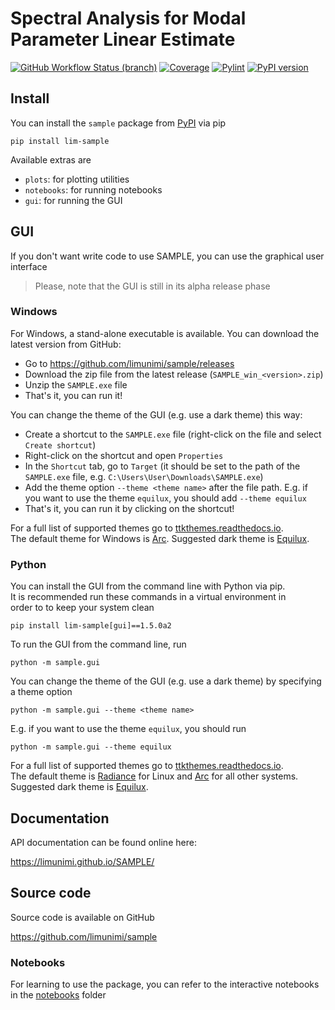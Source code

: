 # Spectral Analysis for Modal Parameter Linear Estimate
[![GitHub Workflow Status (branch)](https://img.shields.io/github/workflow/status/limunimi/sample/main/main?event=push)](https://github.com/limunimi/sample/actions?query=workflow%3Amain)
[![Coverage](https://gist.githubusercontent.com/chromaticisobar/fb3ce2e55493c80839ca8985d0c38146/raw/lim-sample-coverage-badge.svg)](https://github.com/limunimi/sample/actions?query=workflow%3Amain)
[![Pylint](https://gist.githubusercontent.com/chromaticisobar/fb3ce2e55493c80839ca8985d0c38146/raw/lim-sample-pylint-badge.svg)](https://github.com/limunimi/sample/actions?query=workflow%3Amain)
[![PyPI version](https://badge.fury.io/py/lim-sample.svg)](https://badge.fury.io/py/lim-sample)

## Install
You can install the `sample` package from [PyPI](https://pypi.org/project/lim-sample) via pip

```pip install lim-sample```

Available extras are
 - `plots`: for plotting utilities
 - `notebooks`: for running notebooks
 - `gui`: for running the GUI

## GUI
If you don't want write code to use SAMPLE,
you can use the graphical user interface

> Please, note that the GUI is still in its alpha release phase

### Windows
For Windows, a stand-alone executable is available. You can download the
latest version from GitHub:

 - Go to https://github.com/limunimi/sample/releases
 - Download the zip file from the latest release (`SAMPLE_win_<version>.zip`)
 - Unzip the `SAMPLE.exe` file
 - That's it, you can run it!

You can change the theme of the GUI (e.g. use a dark theme) this way:

 - Create a shortcut to the `SAMPLE.exe` file
   (right-click on the file and select `Create shortcut`)
 - Right-click on the shortcut and open `Properties`
 - In the `Shortcut` tab, go to `Target` (it should be
   set to the path of the `SAMPLE.exe` file, e.g.
   `C:\Users\User\Downloads\SAMPLE.exe`)
 - Add the theme option `--theme <theme name>` after the
   file path. E.g. if you want to use the theme `equilux`,
   you should add `--theme equilux`
 - That's it, you can run it by clicking on the shortcut!

For a full list of supported themes go to
[ttkthemes.readthedocs.io](https://ttkthemes.readthedocs.io/en/latest/themes.html).  
The default theme for Windows is [Arc](https://ttkthemes.readthedocs.io/en/latest/themes.html#arc). 
Suggested dark theme is [Equilux](https://ttkthemes.readthedocs.io/en/latest/themes.html#equilux).

### Python
You can install the GUI from the command line with Python via pip.  
It is recommended run these commands in a virtual environment in  
order to to keep your system clean

```pip install lim-sample[gui]==1.5.0a2```

To run the GUI from the command line, run

```python -m sample.gui```

You can change the theme of the GUI (e.g. use a dark theme) by
specifying a theme option 

```python -m sample.gui --theme <theme name>```

E.g. if you want to use the theme `equilux`, you should run

```python -m sample.gui --theme equilux```

For a full list of supported themes go to
[ttkthemes.readthedocs.io](https://ttkthemes.readthedocs.io/en/latest/themes.html).  
The default theme is [Radiance](https://ttkthemes.readthedocs.io/en/latest/themes.html#radiance-ubuntu)
for Linux and [Arc](https://ttkthemes.readthedocs.io/en/latest/themes.html#arc) for
all other systems.  
Suggested dark theme is [Equilux](https://ttkthemes.readthedocs.io/en/latest/themes.html#equilux).

## Documentation
API documentation can be found online here:

https://limunimi.github.io/SAMPLE/

## Source code
Source code is available on GitHub

https://github.com/limunimi/sample

### Notebooks
For learning to use the package, you can refer to the interactive
notebooks in the [notebooks](https://github.com/limunimi/sample/tree/master/notebooks) folder
